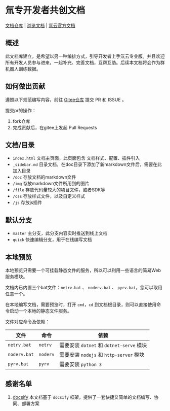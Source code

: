 # 氚专开发者共创文档

[文档仓库](https://gitee.com/h3yun-pro-public/h3yun-pro-doc)  |  [浏览文档](https://h3yunpro.github.io/h3yun-pro-doc/)  |  [氚云官方文档](https://help.h3yun.com/channels/3.html)

## 概述

此文档库建立，是希望以另一种编排方式，引导开发者上手氚云专业版。并且欢迎所有开发人员参与进来，一起补充、完善文档，互帮互助。后续本文档将会作为群机器人训练数据。


## 如何做出贡献

遵照以下规范编写内容，前往 [Gitee仓库](https://gitee.com/h3yun-pro-public/h3yun-pro-doc) 提交 PR 和 ISSUE 。

提交pr的操作：
1. fork仓库
2. 完成贡献后，在gitee上发起 Pull Requests


## 文档/目录

- ```index.html``` 文档主页面，此页面包含 文档样式、配置、插件引入
- ```_sidebar.md``` 目录文档，在doc目录下添加了新markdown文件后，需要在此加入目录
- ```/doc``` 存放文档的markdown文件
- ```/img``` 存放markdown文件所用到的图片
- ```/file``` 存放代码量较大的项目文件，或者SDK等
- ```/css``` 存放样式文件，以及自定义样式
- ```/js``` 存放js插件


## 默认分支

- ```master``` 主分支，此分支内容实时推送到线上文档
- ```quick``` 快速编辑分支，用于在线编写文档


## 本地预览

本地预览只需要一个可挂载静态文件的服务，所以可以利用一些语言的简易Web服务模块。

文档内已内置三个bat文件：```netrv.bat``` 、 ```noderv.bat``` 、 ```pyrv.bat```，您可以取用任意一个。

在本地编写文档，需要预览时，打开 ```cmd```，```cd``` 到文档根目录，则可以直接使用命令启动一个本地的静态文件服务。

文件对应命令及依赖：

|  文件            |  命令        |  依赖                                           |
|  ----            | ----         | ----                                           |
| ```netrv.bat```  | ```netrv```  | 需要安装 ```dotnet``` 和 ```dotnet-serve``` 模块 |
| ```noderv.bat``` | ```noderv``` | 需要安装 ```nodejs``` 和 ```http-server``` 模块  |
| ```pyrv.bat```   | ```pyrv```   | 需要安装 ```python 3```                         |


## 感谢名单

1. [docsify](https://docsify.js.org/) 本文档基于 ```docsify``` 框架，提供了一套快捷又简单的文档编写、协同、部署方案

